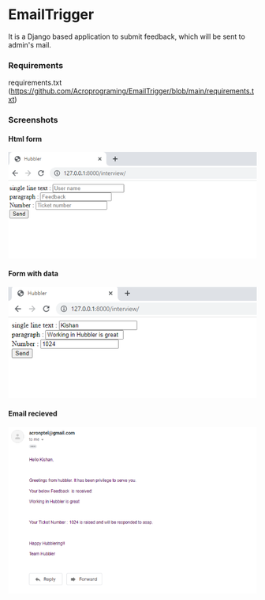 # EmailTrigger
It is a Django based application to submit feedback, which will be sent to admin's mail.

### Requirements

requirements.txt
(https://github.com/Acroprograming/EmailTrigger/blob/main/requirements.txt)

### Screenshots

#### Html form
![Form](https://github.com/Acroprograming/EmailTrigger/blob/main/browser.PNG)

#### Form with data
![Form Data](https://github.com/Acroprograming/EmailTrigger/blob/main/data%20posting.PNG)

#### Email recieved
![Email received](https://github.com/Acroprograming/EmailTrigger/blob/main/Email%20recieved.PNG)
